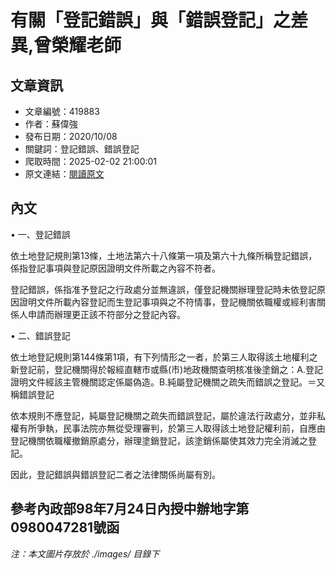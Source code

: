 # 有關「登記錯誤」與「錯誤登記」之差異,曾榮耀老師

## 文章資訊
- 文章編號：419883
- 作者：蘇偉強
- 發布日期：2020/10/08
- 關鍵詞：登記錯誤、錯誤登記
- 爬取時間：2025-02-02 21:00:01
- 原文連結：[閱讀原文](https://real-estate.get.com.tw/Columns/detail.aspx?no=419883)

## 內文
• 一、登記錯誤

依土地登記規則第13條，土地法第六十八條第一項及第六十九條所稱登記錯誤，係指登記事項與登記原因證明文件所載之內容不符者。

登記錯誤，係指准予登記之行政處分並無違誤，僅登記機關辦理登記時未依登記原因證明文件所載內容登記而生登記事項與之不符情事，登記機關依職權或經利害關係人申請而辦理更正該不符部分之登記內容。

• 二、錯誤登記

依土地登記規則第144條第1項，有下列情形之一者，於第三人取得該土地權利之新登記前，登記機關得於報經直轄市或縣(市)地政機關查明核准後塗銷之：A.登記證明文件經該主管機關認定係屬偽造。B.純屬登記機關之疏失而錯誤之登記。＝又稱錯誤登記

依本規則不應登記，純屬登記機關之疏失而錯誤登記，屬於違法行政處分，並非私權有所爭執，民事法院亦無從受理審判，於第三人取得該土地登記權利前，自應由登記機關依職權撤銷原處分，辦理塗銷登記，該塗銷係屬使其效力完全消滅之登記。

因此，登記錯誤與錯誤登記二者之法律關係尚屬有別。

參考內政部98年7月24日內授中辦地字第0980047281號函
---
*注：本文圖片存放於 ./images/ 目錄下*
